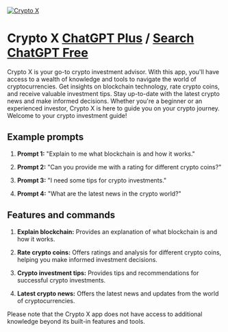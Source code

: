 
[![Crypto X](https://files.oaiusercontent.com/file-aDU6Ybk1SfG98NxbJXn3rkxB?se=2123-10-17T07%3A01%3A30Z&sp=r&sv=2021-08-06&sr=b&rscc=max-age%3D31536000%2C%20immutable&rscd=attachment%3B%20filename%3Da30ddffd-04c8-47d1-ae1b-2f662bfb541d.png&sig=DgKnx3TOhzUYFrB7bFZJTDc61R7xNgLX3XM9IyYIp58%3D)](https://chat.openai.com/g/g-zjIkOI0qB-crypto-x)

# Crypto X [ChatGPT Plus](https://chat.openai.com/g/g-zjIkOI0qB-crypto-x) / [Search ChatGPT Free](https://gptcall.net/index.html#/?search=Crypto%20X)

Crypto X is your go-to crypto investment advisor. With this app, you'll have access to a wealth of knowledge and tools to navigate the world of cryptocurrencies. Get insights on blockchain technology, rate crypto coins, and receive valuable investment tips. Stay up-to-date with the latest crypto news and make informed decisions. Whether you're a beginner or an experienced investor, Crypto X is here to guide you on your crypto journey. Welcome to your crypto investment guide!

## Example prompts

1. **Prompt 1:** "Explain to me what blockchain is and how it works."

2. **Prompt 2:** "Can you provide me with a rating for different crypto coins?"

3. **Prompt 3:** "I need some tips for crypto investments."

4. **Prompt 4:** "What are the latest news in the crypto world?"

## Features and commands

1. **Explain blockchain:** Provides an explanation of what blockchain is and how it works.

2. **Rate crypto coins:** Offers ratings and analysis for different crypto coins, helping you make informed investment decisions.

3. **Crypto investment tips:** Provides tips and recommendations for successful crypto investments.

4. **Latest crypto news:** Offers the latest news and updates from the world of cryptocurrencies.

Please note that the Crypto X app does not have access to additional knowledge beyond its built-in features and tools.


